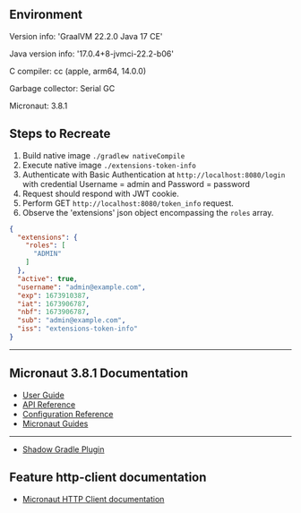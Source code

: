 ## Environment

Version info: 'GraalVM 22.2.0 Java 17 CE'

Java version info: '17.0.4+8-jvmci-22.2-b06'

C compiler: cc (apple, arm64, 14.0.0)

Garbage collector: Serial GC

Micronaut: 3.8.1

## Steps to Recreate

1. Build native image `./gradlew nativeCompile`
2. Execute native image `./extensions-token-info`
3. Authenticate with Basic Authentication at `http://localhost:8080/login`
with credential Username = admin and Password = password
4. Request should respond with JWT cookie.
5. Perform GET `http://localhost:8080/token_info` request.
6. Observe the 'extensions' json object encompassing the `roles` array.
```json
{
  "extensions": {
    "roles": [
      "ADMIN"
    ]
  },
  "active": true,
  "username": "admin@example.com",
  "exp": 1673910387,
  "iat": 1673906787,
  "nbf": 1673906787,
  "sub": "admin@example.com",
  "iss": "extensions-token-info"
}
```


--------

## Micronaut 3.8.1 Documentation

- [User Guide](https://docs.micronaut.io/3.8.1/guide/index.html)
- [API Reference](https://docs.micronaut.io/3.8.1/api/index.html)
- [Configuration Reference](https://docs.micronaut.io/3.8.1/guide/configurationreference.html)
- [Micronaut Guides](https://guides.micronaut.io/index.html)
---

- [Shadow Gradle Plugin](https://plugins.gradle.org/plugin/com.github.johnrengelman.shadow)
## Feature http-client documentation

- [Micronaut HTTP Client documentation](https://docs.micronaut.io/latest/guide/index.html#httpClient)


